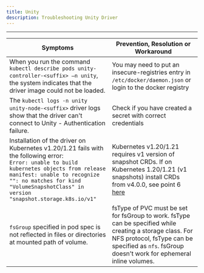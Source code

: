 ```yaml
---
title: Unity
description: Troubleshooting Unity Driver
---
```


---
| Symptoms | Prevention, Resolution or Workaround |
| --- | --- |
| When you run the command `kubectl describe pods unity-controller-<suffix> –n unity`, the system indicates that the driver image could not be loaded. | You may need to put an insecure-registries entry in `/etc/docker/daemon.json` or login to the docker registry |
| The `kubectl logs -n unity unity-node-<suffix>` driver logs show that the driver can't connect to Unity - Authentication failure. | Check if you have created a secret with correct credentials |
| Installation of the driver on Kubernetes v1.20/1.21 fails with the following error: <br />```Error: unable to build kubernetes objects from release manifest: unable to recognize "": no matches for kind "VolumeSnapshotClass" in version "snapshot.storage.k8s.io/v1"``` | Kubernetes v1.20/1.21 requires v1 version of snapshot CRDs.  If on Kubernetes 1.20/1.21 (v1 snapshots) install CRDs from v4.0.0, see point 6 [here](../../../docs/installation/helm/unity/#install-csi-driver)  |
| `fsGroup` specified in pod spec is not reflected in files or directories at mounted path of volume. | fsType of PVC must be set for fsGroup to work. fsType can be specified while creating a storage class. For NFS protocol, fsType can be specified as `nfs`. fsGroup doesn't work for ephemeral inline volumes. |

